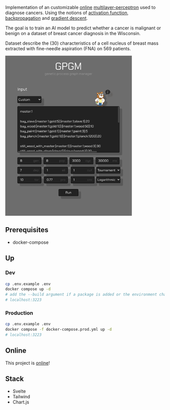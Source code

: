 Implementation of an customizable [online](https://multilayer-perceptron.trixky.com/) [multilayer-perceptron](https://en.wikipedia.org/wiki/Multilayer_perceptron) used to diagnose cancers.
Using the notions of [activation function](https://en.wikipedia.org/wiki/Activation_function), [backpropagation](https://en.wikipedia.org/wiki/Backpropagation) and [gradient descent](https://en.wikipedia.org/wiki/Gradient_descent).

The goal is to train an AI model to predict whether a cancer is malignant or benign on a dataset of breast cancer diagnosis in the Wisconsin.

Dataset describe the (30) characteristics of a cell nucleus of breast mass extracted with fine-needle aspiration (FNA) on 569 patients.

<img src="https://github.com/trixky/gpgm/blob/main/.demo/screenshots.gif" alt="Demo gif" width="400"/>

## Prerequisites

- docker-compose

## Up

### Dev

```bash
cp .env.example .env
docker compose up -d
# add the --build argument if a package is added or the environment changes
# localhost:3223
```

### Production

```bash
cp .env.example .env
docker compose -f docker-compose.prod.yml up -d
# localhost:3223
```

## Online

This project is [online](https://multilayer-perceptron.trixky.com/)!

## Stack

- Svelte
- Tailwind
- Chart.js